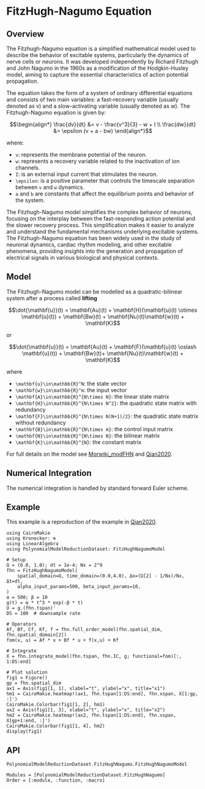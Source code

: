 # FitzHugh-Nagumo Equation

## Overview

The Fitzhugh-Nagumo equation is a simplified mathematical model used to describe the behavior of excitable systems, particularly the dynamics of nerve cells or neurons. It was developed independently by Richard Fitzhugh and John Nagumo in the 1960s as a modification of the Hodgkin-Huxley model, aiming to capture the essential characteristics of action potential propagation.

The equation takes the form of a system of ordinary differential equations and consists of two main variables: a fast-recovery variable (usually denoted as v) and a slow-activating variable (usually denoted as w). The Fitzhugh-Nagumo equation is given by:

```math
\begin{align*}
    \frac{dv}{dt} &= v - \frac{v^3}{3} - w + I \\
    \frac{dw}{dt} &= \epsilon (v + a - bw)
\end{align*}
```

where:
- ``v``: represents the membrane potential of the neuron.
- ``w``: represents a recovery variable related to the inactivation of ion channels.
- ``I``: is an external input current that stimulates the neuron.
- ``\epsilon``: is a positive parameter that controls the timescale separation between ``v`` and ``w`` dynamics.
- ``a`` and ``b`` are constants that affect the equilibrium points and behavior of the system.

The Fitzhugh-Nagumo model simplifies the complex behavior of neurons, focusing on the interplay between the fast-responding action potential and the slower recovery process. This simplification makes it easier to analyze and understand the fundamental mechanisms underlying excitable systems. The Fitzhugh-Nagumo equation has been widely used in the study of neuronal dynamics, cardiac rhythm modeling, and other excitable phenomena, providing insights into the generation and propagation of electrical signals in various biological and physical contexts.

## Model

The Fitzhugh-Nagumo model can be modelled as a quadratic-bilinear system after a process called __lifting__ 

```math
\dot{\mathbf{u}}(t) = \mathbf{Au}(t) + \mathbf{H}(\mathbf{u}(t) \otimes \mathbf{u}(t)) + \mathbf{Bw}(t) + \mathbf{Nu}(t)\mathbf{w}(t) + \mathbf{K}
```

or

```math
\dot{\mathbf{u}}(t) = \mathbf{Au}(t) + \mathbf{F}(\mathbf{u}(t) \oslash \mathbf{u}(t)) + \mathbf{Bw}(t)+ \mathbf{Nu}(t)\mathbf{w}(t) + \mathbf{K}
```

where
- ``\mathbf{u}\in\mathbb{R}^N``: the state vector
- ``\mathbf{w}\in\mathbb{R}^m``: the input vector
- ``\mathbf{A}\in\mathbb{R}^{N\times N}``: the linear state matrix
- ``\mathbf{H}\in\mathbb{R}^{N\times N^2}``: the quadratic state matrix with redundancy
- ``\mathbf{F}\in\mathbb{R}^{N\times N(N+1)/2}``: the quadratic state matrix without redundancy
- ``\mathbf{B}\in\mathbb{R}^{N\times m}``: the control input matrix
- ``\mathbf{N}\in\mathbb{R}^{N\times N}``: the bilinear matrix
- ``\mathbf{K}\in\mathbb{R}^{N}``: the constant matrix

For full details on the model see [Morwiki_modFHN](@citet) and [Qian2020](@citet).

## Numerical Integration

The numerical integration is handled by standard forward Euler scheme.

## Example 

This example is a reproduction of the example in [Qian2020](@citet).

```@example 
using CairoMakie
using Kronecker: ⊗
using LinearAlgebra
using PolynomialModelReductionDataset: FitzHughNagumoModel

# Setup
Ω = (0.0, 1.0); dt = 1e-4; Nx = 2^9
fhn = FitzHughNagumoModel(
    spatial_domain=Ω, time_domain=(0.0,4.0), Δx=(Ω[2] - 1/Nx)/Nx, Δt=dt,
    alpha_input_params=500, beta_input_params=10,
)
α = 500; β = 10
g(t) = α * t^3 * exp(-β * t)
U = g.(fhn.tspan)'
DS = 100  # downsample rate

# Operators
Af, Bf, Cf, Kf, f = fhn.full_order_model(fhn.spatial_dim, fhn.spatial_domain[2])
fom(x, u) = Af * x + Bf * u + f(x,u) + Kf

# Integrate
X = fhn.integrate_model(fhn.tspan, fhn.IC, g; functional=fom)[:, 1:DS:end]

# Plot solution
fig1 = Figure()
gp = fhn.spatial_dim
ax1 = Axis(fig1[1, 1], xlabel="t", ylabel="x", title="x1")
hm1 = CairoMakie.heatmap!(ax1, fhn.tspan[1:DS:end], fhn.xspan, X[1:gp, :]')
CairoMakie.Colorbar(fig1[1, 2], hm1)
ax2 = Axis(fig1[1, 3], xlabel="t", ylabel="x", title="x2")
hm2 = CairoMakie.heatmap!(ax2, fhn.tspan[1:DS:end], fhn.xspan, X[gp+1:end, :]')
CairoMakie.Colorbar(fig1[1, 4], hm2)
display(fig1)
```

## API

```@docs
PolynomialModelReductionDataset.FitzHughNagumo.FitzHughNagumoModel
```

```@autodocs
Modules = [PolynomialModelReductionDataset.FitzHughNagumo]
Order = [:module, :function, :macro]
```
